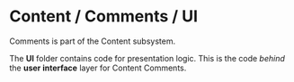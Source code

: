 # Content / Comments / UI

Comments is part of the Content subsystem.
  
The **UI** folder contains code for presentation logic. This is the code *behind* the **user interface** layer for Content Comments.
